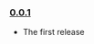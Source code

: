 ### [0.0.1](https://github.com/diosmosis/redux-location-middleware/releases/tag/v0.0.1)

- The first release
